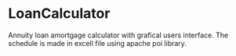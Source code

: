 # LoanCalculator
Annuity loan amortgage calculator with grafical users interface. The schedule is made in excell file using apache poi library.
